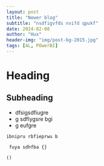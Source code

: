 ```yaml
---
layout: post
title: "Newer blog"
subtitle: "nsdfigvfds nvifd qpukf"
date: 2024-02-08
author: "Hux"
header-img: "img/post-bg-2015.jpg"
tags: [AL, POwerBI]
---
```


# Heading
## Subheading

- dfsigsdfiugre
- g sdflygsre bgi
- g eufgre

```al
ibnipru rbfieprwu b

 fuya sdhfba {}

()
```

